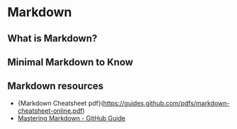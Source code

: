 # Markdown

## What is Markdown?

## Minimal Markdown to Know

## Markdown resources
* {Markdown Cheatsheet pdf}(https://guides.github.com/pdfs/markdown-cheatsheet-online.pdf)
* [Mastering Markdown - GitHub Guide](https://guides.github.com/features/mastering-markdown/)
